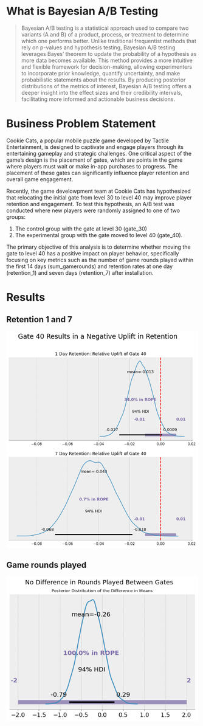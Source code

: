 # What is Bayesian A/B Testing
> Bayesian A/B testing is a statistical approach used to compare two variants (A and B) of a product, process, or treatment to determine which one performs better. Unlike traditional frequentist methods that rely on p-values and hypothesis testing, Bayesian A/B testing leverages Bayes’ theorem to update the probability of a hypothesis as more data becomes available. This method provides a more intuitive and flexible framework for decision-making, allowing experimenters to incorporate prior knowledge, quantify uncertainty, and make probabilistic statements about the results. By producing posterior distributions of the metrics of interest, Bayesian A/B testing offers a deeper insight into the effect sizes and their credibility intervals, facilitating more informed and actionable business decisions.

# Business Problem Statement
Cookie Cats, a popular mobile puzzle game developed by Tactile Entertainment, is designed to captivate and engage players through its entertaining gameplay and strategic challenges. One critical aspect of the game’s design is the placement of gates, which are points in the game where players must wait or make in-app purchases to progress. The placement of these gates can significantly influence player retention and overall game engagement.
 
Recently, the game develowpment team at Cookie Cats has hypothesized that relocating the initial gate from level 30 to level 40 may improve player retention and engagement. To test this hypothesis, an A/B test was conducted where new players were randomly assigned to one of two groups: 

1. The control group with the gate at level 30 (gate_30)
2. The experimental group with the gate moved to level 40 (gate_40).

The primary objective of this analysis is to determine whether moving the gate to level 40 has a positive impact on player behavior, specifically focusing on key metrics such as the number of game rounds played within the first 14 days (sum_gamerounds) and retention rates at one day (retention_1) and seven days (retention_7) after installation.

# Results

## Retention 1 and 7

<p align="center">
  <img src="images/retention_uplift.png" alt="Retention Model" width="600"/>
</p>

## Game rounds played
<p align="center">
  <img src="images/rounds_diff_means.png" alt="Rounds Model" width="600"/>
</p>
